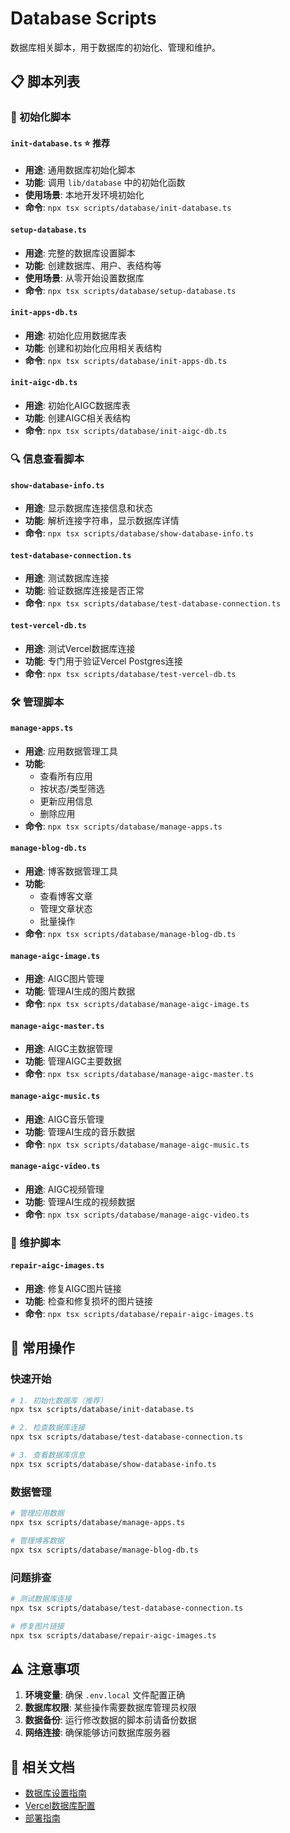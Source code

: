 # Database Scripts

数据库相关脚本，用于数据库的初始化、管理和维护。

## 📋 脚本列表

### 🚀 初始化脚本

#### `init-database.ts` ⭐ **推荐**
- **用途**: 通用数据库初始化脚本
- **功能**: 调用 `lib/database` 中的初始化函数
- **使用场景**: 本地开发环境初始化
- **命令**: `npx tsx scripts/database/init-database.ts`

#### `setup-database.ts`
- **用途**: 完整的数据库设置脚本
- **功能**: 创建数据库、用户、表结构等
- **使用场景**: 从零开始设置数据库
- **命令**: `npx tsx scripts/database/setup-database.ts`

#### `init-apps-db.ts`
- **用途**: 初始化应用数据库表
- **功能**: 创建和初始化应用相关表结构
- **命令**: `npx tsx scripts/database/init-apps-db.ts`

#### `init-aigc-db.ts`
- **用途**: 初始化AIGC数据库表
- **功能**: 创建AIGC相关表结构
- **命令**: `npx tsx scripts/database/init-aigc-db.ts`

### 🔍 信息查看脚本

#### `show-database-info.ts`
- **用途**: 显示数据库连接信息和状态
- **功能**: 解析连接字符串，显示数据库详情
- **命令**: `npx tsx scripts/database/show-database-info.ts`

#### `test-database-connection.ts`
- **用途**: 测试数据库连接
- **功能**: 验证数据库连接是否正常
- **命令**: `npx tsx scripts/database/test-database-connection.ts`

#### `test-vercel-db.ts`
- **用途**: 测试Vercel数据库连接
- **功能**: 专门用于验证Vercel Postgres连接
- **命令**: `npx tsx scripts/database/test-vercel-db.ts`

### 🛠️ 管理脚本

#### `manage-apps.ts`
- **用途**: 应用数据管理工具
- **功能**: 
  - 查看所有应用
  - 按状态/类型筛选
  - 更新应用信息
  - 删除应用
- **命令**: `npx tsx scripts/database/manage-apps.ts`

#### `manage-blog-db.ts`
- **用途**: 博客数据管理工具
- **功能**: 
  - 查看博客文章
  - 管理文章状态
  - 批量操作
- **命令**: `npx tsx scripts/database/manage-blog-db.ts`

#### `manage-aigc-image.ts`
- **用途**: AIGC图片管理
- **功能**: 管理AI生成的图片数据
- **命令**: `npx tsx scripts/database/manage-aigc-image.ts`

#### `manage-aigc-master.ts`
- **用途**: AIGC主数据管理
- **功能**: 管理AIGC主要数据
- **命令**: `npx tsx scripts/database/manage-aigc-master.ts`

#### `manage-aigc-music.ts`
- **用途**: AIGC音乐管理
- **功能**: 管理AI生成的音乐数据
- **命令**: `npx tsx scripts/database/manage-aigc-music.ts`

#### `manage-aigc-video.ts`
- **用途**: AIGC视频管理
- **功能**: 管理AI生成的视频数据
- **命令**: `npx tsx scripts/database/manage-aigc-video.ts`

### 🔧 维护脚本

#### `repair-aigc-images.ts`
- **用途**: 修复AIGC图片链接
- **功能**: 检查和修复损坏的图片链接
- **命令**: `npx tsx scripts/database/repair-aigc-images.ts`

## 🚀 常用操作

### 快速开始
```bash
# 1. 初始化数据库（推荐）
npx tsx scripts/database/init-database.ts

# 2. 检查数据库连接
npx tsx scripts/database/test-database-connection.ts

# 3. 查看数据库信息
npx tsx scripts/database/show-database-info.ts
```

### 数据管理
```bash
# 管理应用数据
npx tsx scripts/database/manage-apps.ts

# 管理博客数据
npx tsx scripts/database/manage-blog-db.ts
```

### 问题排查
```bash
# 测试数据库连接
npx tsx scripts/database/test-database-connection.ts

# 修复图片链接
npx tsx scripts/database/repair-aigc-images.ts
```

## ⚠️ 注意事项

1. **环境变量**: 确保 `.env.local` 文件配置正确
2. **数据库权限**: 某些操作需要数据库管理员权限
3. **数据备份**: 运行修改数据的脚本前请备份数据
4. **网络连接**: 确保能够访问数据库服务器

## 🔗 相关文档

- [数据库设置指南](../../docs/database-guide.md)
- [Vercel数据库配置](../../docs/vercel-database-setup.md)
- [部署指南](../../docs/deployment-guide.md)
